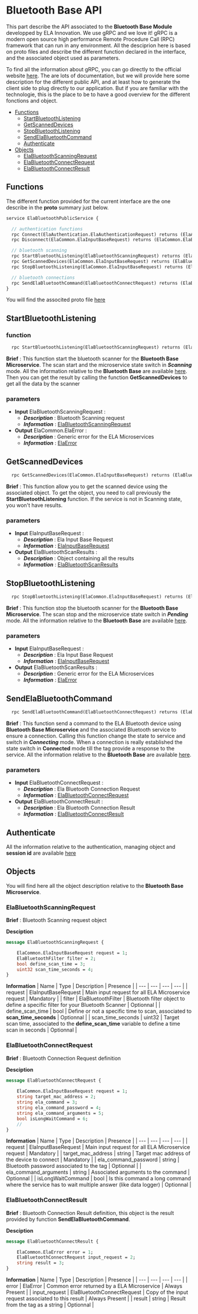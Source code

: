 # Bluetooth Base API
This part describe the API associated to the **Bluetooth Base Module** developped by ELA Innovation. We use gRPC and we love it! gRPC is a modern open source high performance Remote Procedure Call (RPC) framework that can run in any environment. All the desciprion here is based on proto files and describe the different function declared in the interface, and the associated object used as parameters.

To find all the information about gRPC, you can go directly to the official website [here][here_grpc]. The are lots of documentation, but we will provide here some description for the different public API, and at least how to generate the client side to plug directly to our application. But if you are familiar with the technologie, this is the place to be to have a good overview for the different fonctions and object.

- [Functions](#functions)
    - [StartBluetoothListening](#startbluetoothlistening)
    - [GetScannedDevices](#getscanneddevices)
    - [StopBluetoothListening](#stopbluetoothlistening)
    - [SendElaBluetoothCommand](#sendelabluetoothcommand)
    - [Authenticate](#authenticate)
- [Objects](#objects)
    - [ElaBluetoothScanningRequest](#elabluetoothscanningrequest)
    - [ElaBluetoothConnectRequest](#elabluetoothconnectrequest)
    - [ElaBluetoothConnectResult](#elabluetoothconnectresult)

## Functions
The different function provided for the current interface are the one describe in the **proto** summary just below.
```proto
service ElaBluetoothPublicService {

  // authentication functions
  rpc Connect(ElaAuthentication.ElaAuthenticationRequest) returns (ElaAuthentication.ElaAuthenticationResponse) {}
  rpc Disconnect(ElaCommon.ElaInputBaseRequest) returns (ElaCommon.ElaError) {}

  // bluetooth scanning
  rpc StartBluetoothListening(ElaBluetoothScanningRequest) returns (ElaCommon.ElaError) {}
  rpc GetScannedDevices(ElaCommon.ElaInputBaseRequest) returns (ElaBluetoothScanResults) {}
  rpc StopBluetoothListening(ElaCommon.ElaInputBaseRequest) returns (ElaCommon.ElaError) {}

  // bluetooth connections
  rpc SendElaBluetoothCommand(ElaBluetoothConnectRequest) returns (ElaBluetoothConnectResult) {}
}
```

You will find the associted proto file [here](https://github.com/elaInnovation/elaMicroserviceGrpc/blob/master/Protos/Bluetooth/ElaBluetoothPublicAPI.proto)

## StartBluetoothListening
### function
```proto
  rpc StartBluetoothListening(ElaBluetoothScanningRequest) returns (ElaCommon.ElaError) {}
```

**Brief** : This function start the bluetooth scanner for the **Bluetooth Base Microservice**. The scan start and the microservice state switch in ***Scanning*** mode. All the information relative to the **Bluetooth Base** are available [here][here_bluetooth_information]. Then you can get the result by calling the function **GetScannedDevices** to get all the data by the scanner 

### parameters
- **Input** ElaBluetoothScanningRequest :
    - ***Description*** : Bluetooth Scanning request
    - ***Information*** : [ElaBluetoothScanningRequest](#elabluetoothscanningrequest)
- **Output** ElaCommon.ElaError : 
    - ***Description*** : Generic error for the ELA Microservices
    - ***Information*** : [ElaError](https://github.com/elaInnovation/elaMicroserviceGrpc/blob/master/Documentation/Ela%20Common/README.md#elaerror)

## GetScannedDevices
```proto
  rpc GetScannedDevices(ElaCommon.ElaInputBaseRequest) returns (ElaBluetoothScanResults) {}
```

**Brief** : This function allow you to get the scanned device using the associated object. To get the object, you need to call previously the **StartBluetoothListening** function. If the service is not in Scanning state, you won't have results.

### parameters
- **Input** ElaInputBaseRequest :
    - ***Description*** : Ela Input Base Request
    - ***Information*** : [ElaInputBaseRequest](https://github.com/elaInnovation/elaMicroserviceGrpc/blob/master/Documentation/Ela%20Common/README.md#elainputbaserequest)
- **Output** ElaBluetoothScanResults : 
    - ***Description*** : Object containing all the results
    - ***Information*** : [ElaBluetoothScanResults](https://github.com/elaInnovation/elaMicroserviceGrpc/blob/master/Documentation/Bluetooth%20Common/README.md#elabluetoothscanresults)

## StopBluetoothListening
```proto
  rpc StopBluetoothListening(ElaCommon.ElaInputBaseRequest) returns (ElaCommon.ElaError) {}
```

**Brief** : This function stop the bluetooth scanner for the **Bluetooth Base Microservice**. The scan stop and the microservice state switch in ***Pending*** mode. All the information relative to the **Bluetooth Base** are available [here][here_bluetooth_information].

### parameters
- **Input** ElaInputBaseRequest :
    - ***Description*** : Ela Input Base Request
    - ***Information*** : [ElaInputBaseRequest](https://github.com/elaInnovation/elaMicroserviceGrpc/blob/master/Documentation/Ela%20Common/README.md#elainputbaserequest)
- **Output** ElaBluetoothScanResults : 
    - ***Description*** : Generic error for the ELA Microservices
    - ***Information*** : [ElaError](https://github.com/elaInnovation/elaMicroserviceGrpc/blob/master/Documentation/Ela%20Common/README.md#elaerror)

## SendElaBluetoothCommand
```proto
  rpc SendElaBluetoothCommand(ElaBluetoothConnectRequest) returns (ElaBluetoothConnectResult) {}
```

**Brief** : This function send a command to the ELA Bluetooth device using **Bluetooth Base Microservice** and the associated Bluetooth service to ensure a connection. Calling this function change the state to service and switch in ***Connecting*** mode. When a connection is really established the state switch in **Connected** mode till the tag provide a response to the service. All the information relative to the **Bluetooth Base** are available [here][here_bluetooth_information].

### parameters
- **Input** ElaBluetoothConnectRequest :
    - ***Description*** : Ela Bluetooth Connection Request
    - ***Information*** : [ElaBluetoothConnectRequest](https://github.com/elaInnovation/elaMicroserviceGrpc/blob/master/Documentation/Ela%20Base/README.md#elabluetoothconnectrequest)
- **Output** ElaBluetoothConnectResult : 
    - ***Description*** : Ela Bluetooth Connection Result
    - ***Information*** : [ElaBluetoothConnectResult](https://github.com/elaInnovation/elaMicroserviceGrpc/blob/master/Documentation/Ela%20Base/README.md#elabluetoothconnectresult)

## Authenticate
All the information relative to the authentication, managing object and **session id** are available [here](https://github.com/elaInnovation/ELA-Microservices/blob/master/Documentation/Authentication/README.md})

## Objects
You will find here all the object description relative to the **Bluetooth Base Microservice**.

### ElaBluetoothScanningRequest
**Brief** : Bluetooth Scanning request object

**Desciption**
```proto
message ElaBluetoothScanningRequest {

	ElaCommon.ElaInputBaseRequest request = 1;
	ElaBluetoothFilter filter = 2;
	bool define_scan_time = 3;
	uint32 scan_time_seconds = 4;
}
````

**Information**
| Name | Type | Description | Presence |
| --- | --- | --- | --- |
| request | ElaInputBaseRequest | Main input request for all ELA Microservice request | Mandatory |
| filter | ElaBluetoothFilter | Bluetooth filter object to define a specific filter for your Bluetooth Scanner | Optionnal |
| define_scan_time | bool | Define or not a specific time to scan, associated to **scan_time_seconds** | Optionnal |
| scan_time_seconds | uint32 | Target scan time, associated to the **define_scan_time** variable to define a time scan in seconds | Optionnal |

### ElaBluetoothConnectRequest
**Brief** : Bluetooth Connection Request definition

**Desciption**
```proto
message ElaBluetoothConnectRequest {
	
	ElaCommon.ElaInputBaseRequest request = 1;
	string target_mac_address = 2;
	string ela_command = 3;
	string ela_command_password = 4;
	string ela_command_arguments = 5;
	bool isLongWaitCommand = 6;
	//
}
```

**Information**
| Name | Type | Description | Presence |
| --- | --- | --- | --- |
| request | ElaInputBaseRequest | Main input request for all ELA Microservice request | Mandatory |
| target_mac_address | string | Target mac address of the device to connect | Mandatory |
| ela_command_password | string | Bluetooth password associated to the tag | Optionnal |
| ela_command_arguments | string | Associated arguments to the command | Optionnal |
| isLongWaitCommand | bool | Is this command a long command where the service has to wait multiple answer (like data logger) | Optionnal |

### ElaBluetoothConnectResult
**Brief** : Bluetooth Connection Result definition, this object is the result provided by function **SendElaBluetoothCommand**.

**Desciption**
```proto
message ElaBluetoothConnectResult {

	ElaCommon.ElaError error = 1;
	ElaBluetoothConnectRequest input_request = 2;
	string result = 3;
}
```

**Information**
| Name | Type | Description | Presence |
| --- | --- | --- | --- |
| error | ElaError | Common error returned by a ELA Microservice | Always Present |
| input_request | ElaBluetoothConnectRequest | Copy of the input request associated to this result | Always Present |
| result | string | Result from the tag as a string | Optionnal |

[here_grpc]: https://grpc.io

[here_bluetooth_information]: https://github.com/elaInnovation/ELA-Microservices/blob/master/Documentation/Bluetooth%20Base/README.md
